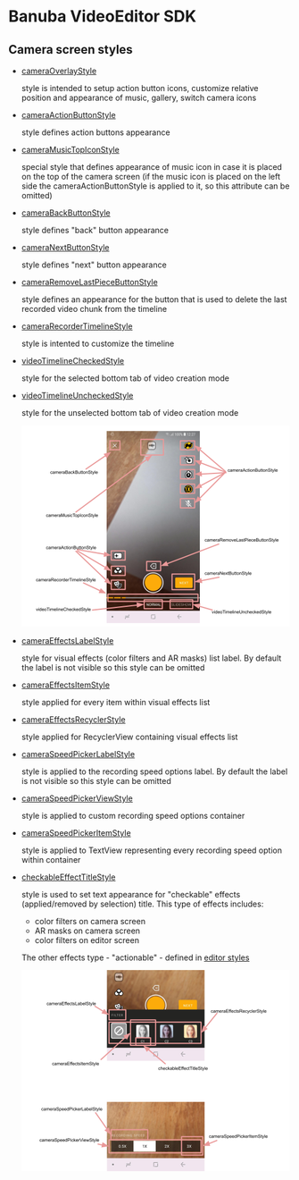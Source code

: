 # Banuba VideoEditor SDK
## Camera screen styles  

- [cameraOverlayStyle](app/src/main/res/values/themes.xml#L24)

    style is intended to setup action button icons, customize relative position and appearance of music, gallery, switch camera icons  
- [cameraActionButtonStyle](app/src/main/res/values/themes.xml#L25)

    style defines action buttons appearance
- [cameraMusicTopIconStyle](app/src/main/res/values/themes.xml#L26)

    special style that defines appearance of music icon in case it is placed on the top of the camera screen (if the music icon is placed on the left side the cameraActionButtonStyle is applied to it, so this attribute can be omitted)
- [cameraBackButtonStyle](app/src/main/res/values/themes.xml#L27)

    style defines "back" button appearance
- [cameraNextButtonStyle](app/src/main/res/values/themes.xml#L28)

    style defines "next" button appearance
- [cameraRemoveLastPieceButtonStyle](app/src/main/res/values/themes.xml#L29)

    style defines an appearance for the button that is used to delete the last recorded video chunk from the timeline
- [cameraRecorderTimelineStyle](app/src/main/res/values/themes.xml#L31)

    style is intented to customize the timeline

- [videoTimelineCheckedStyle](app/src/main/res/values/themes.xml#L18)

    style for the selected bottom tab of video creation mode

- [videoTimelineUncheckedStyle](app/src/main/res/values/themes.xml#L19)

    style for the unselected bottom tab of video creation mode

    ![img](screenshots/camera1.png)
- [cameraEffectsLabelStyle](app/src/main/res/values/themes.xml#L32)

    style for visual effects (color filters and AR masks) list label. By default the label is not visible so this style can be omitted
- [cameraEffectsItemStyle](app/src/main/res/values/themes.xml#L33)

    style applied for every item within visual effects list
- [cameraEffectsRecyclerStyle](app/src/main/res/values/themes.xml#L34)

    style applied for RecyclerView containing visual effects list
- [cameraSpeedPickerLabelStyle](app/src/main/res/values/themes.xml#L35)

    style is applied to the recording speed options label. By default the label is not visible so this style can be omitted
- [cameraSpeedPickerViewStyle](app/src/main/res/values/themes.xml#L36)

    style is applied to custom recording speed options container
- [cameraSpeedPickerItemStyle](app/src/main/res/values/themes.xml#L37)

    style is applied to TextView representing every recording speed option within container

- [checkableEffectTitleStyle](app/src/main/res/values/themes.xml#L39)

    style is used to set text appearance for "checkable" effects (applied/removed by selection) title. This type of effects includes: 
    - color filters on camera screen
    - AR masks on camera screen
    - color filters on editor screen
    
    The other effects type - "actionable" - defined in [editor styles](editor_styles.md#L57)

    ![img](screenshots/camera2.png)